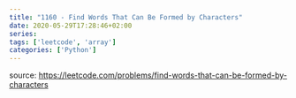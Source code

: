 ```yaml
---
title: "1160 - Find Words That Can Be Formed by Characters"	
date: 2020-05-29T17:28:46+02:00
series:
tags: ['leetcode', 'array']
categories: ['Python']
---
```


source: https://leetcode.com/problems/find-words-that-can-be-formed-by-characters
